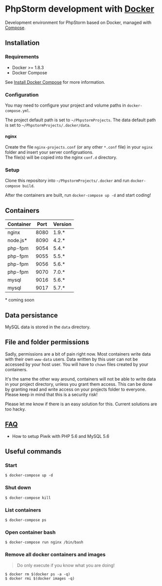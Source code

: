 # PhpStorm development with [Docker](https://github.com/docker/docker)

Development environment for PhpStorm based on Docker, managed with [Compose](https://github.com/docker/compose).

## Installation

### Requirements

* Docker >= 1.8.3
* Docker Compose

See [Install Docker Compose](https://docs.docker.com/compose/install/) for more information.

### Configuration

You may need to configure your project and volume paths in `docker-compose.yml`.

The project default path is set to `~/PhpstormProjects`.
The data default path is set to `~/PhpstormProjects/.docker/data`.

#### nginx

Create the file `nginx-projects.conf` (or any other `*.conf` file) in your `nginx` folder and insert your server
configruations.   
The file(s) will be copied into the nginx `conf.d` directory.

### Setup

Clone this repository into `~/PhpstormProjects/.docker` and run `docker-compose build`.

After the containers are built, run `docker-compose up -d` and start coding!

## Containers

| Container   | Port  | Version  |
| ----------- | ----- | -------- |
| nginx       | 8080  | 1.9.*    |
| node.js*    | 8090  | 4.2.*    |
| php-fpm     | 9054  | 5.4.*    |
| php-fpm     | 9055  | 5.5.*    |
| php-fpm     | 9056  | 5.6.*    |
| php-fpm     | 9070  | 7.0.*    |
| mysql       | 9016  | 5.6.*    |
| mysql       | 9017  | 5.7.*    |

\* coming soon

## Data persistance

MySQL data is stored in the `data` directory.

## File and folder permissions

Sadly, permissions are a bit of pain right now. Most containers write data with their own `www-data` users. Data written
by this user can not be accessed by your host user. You will have to `chown` files created by your containers.

It's the same the other way around, containers will not be able to write data in your project directory, unless you
grant them access. This can be done by granting read and write access on your projects folder to everyone. Please keep
in mind that this is a security risk!

Please let me know if there is an easy solution for this. Current solutions are too hacky.

## [FAQ](https://github.com/jaylinski/docker-dev-phpstorm/wiki/FAQ)

* How to setup Piwik with PHP 5.6 and MySQL 5.6

## Useful commands

### Start
`$ docker-compose up -d`

### Shut down
`$ docker-compose kill`

### List containers
`$ docker-compose ps`

### Open container bash
`$ docker-compose run nginx /bin/bash`

### Remove all docker containers and images
> Do only execute if you know what you are doing!

`$ docker rm $(docker ps -a -q)`   
`$ docker rmi $(docker images -q)`
